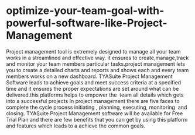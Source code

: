 # optimize-your-team-goal-with-powerful-software-like-Project-Management
Project management tool is extremely designed to manage all your team works in a streamlined and effective way. it ensures to create,manage,track and monitor your team members particular tasks.project management lets you to create a detailed charts and reports and shows each and every team members works on a new dashboard.     TYASuite Project Management Software leads to achieve goals and meet success criteria at a specified time and it ensures the proper expectations are set around what can be delivered.this platforms helps to empower the  team all details which gets into a successful projects In project management there are five faces to complete the cycle process initiating , planning, executing, monitoring  and closing. TYASuite Project Management software will be available for Free Trial Plan and there are few benefits that you can get by using this platform and features which leads to a achieve the common goals.
